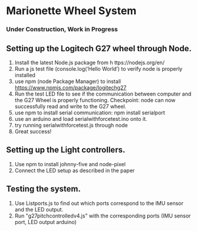 # Marionette Wheel System
### Under Construction, Work in Progress

## Setting up the Logitech G27 wheel through Node.

1. Install the latest Node.js package from h ttps://nodejs.org/en/
2. Run a js test file (console.log(‘Hello World’) to verify node is properly installed
3. use npm (node Package Manager) to install
https://www.npmjs.com/package/logitech­g27
4. Run the test LED file to see if the communication between computer and the G27 Wheel is properly functioning.
Checkpoint: node can now successfully read and write to the G27 wheel.
5. use npm to install serial communication: npm install serialport
6. use an arduino and load serialwithforcetest.ino onto it.
7. try running serialwithforcetest.js through node
8. Great success!


## Setting up the Light controllers.

1. Use npm to install johnny-five and node-pixel
2. Connect the LED setup as described in the paper

## Testing the system.

1. Use Listports.js to find out which ports correspond to the IMU sensor and the LED output. 
2. Run "g27pitchcontrolledv4.js" with the corresponding ports (IMU sensor port, LED output arduino)
